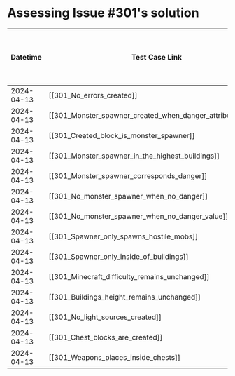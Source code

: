 # Assessing Issue #301's solution 

| Datetime   | Test Case Link                                                           | Tester     | Passed/Failed | Links to issues (if a bug is found) | Consequences (if the test case needs to be fixed) |
| ---------- | ------------------------------------------------------------------------ | ---------- | ------------- | ----------------------------------- | ------------------------------------------------- |
| 2024-04-13 | [[301_No_errors_created]]                                  | Búcsú Áron | Passed        |                                     |                                                   |
| 2024-04-13 | [[301_Monster_spawner_created_when_danger_attribute_exists]] | Búcsú Áron | Passed        |                                     |                                                   |
| 2024-04-13 | [[301_Created_block_is_monster_spawner]]                   | Búcsú Áron | Passed        |                                     |                                                   |
| 2024-04-13 | [[301_Monster_spawner_in_the_highest_buildings]]           | Búcsú Áron | Passed        |                                     |                                                   |
| 2024-04-13 | [[301_Monster_spawner_corresponds_danger]]                 | Búcsú Áron | Passed        |                                     |                                                   |
| 2024-04-13 | [[301_No_monster_spawner_when_no_danger]]                  | Búcsú Áron | Passed        |                                     |                                                   |
| 2024-04-13 | [[301_No_monster_spawner_when_no_danger_value]]            | Búcsú Áron | Passed        |                                     |                                                   |
| 2024-04-13 | [[301_Spawner_only_spawns_hostile_mobs]]                   | Búcsú Áron | Passed        |                                     |                                                   |
| 2024-04-13 | [[301_Spawner_only_inside_of_buildings]]                   | Búcsú Áron | Passed        |                                     |                                                   |
| 2024-04-13 | [[301_Minecraft_difficulty_remains_unchanged]]             | Búcsú Áron | Passed        |                                     |                                                   |
| 2024-04-13 | [[301_Buildings_height_remains_unchanged]]                 | Búcsú Áron | Passed        |                                     |                                                   |
| 2024-04-13 | [[301_No_light_sources_created]]                           | Búcsú Áron | Passed        |                                     |                                                   |
| 2024-04-13 | [[301_Chest_blocks_are_created]]                           | Búcsú Áron | Passed        |                                     |                                                   |
| 2024-04-13 | [[301_Weapons_places_inside_chests]]                       | Búcsú Áron | Passed        |                                     |                                                   |
